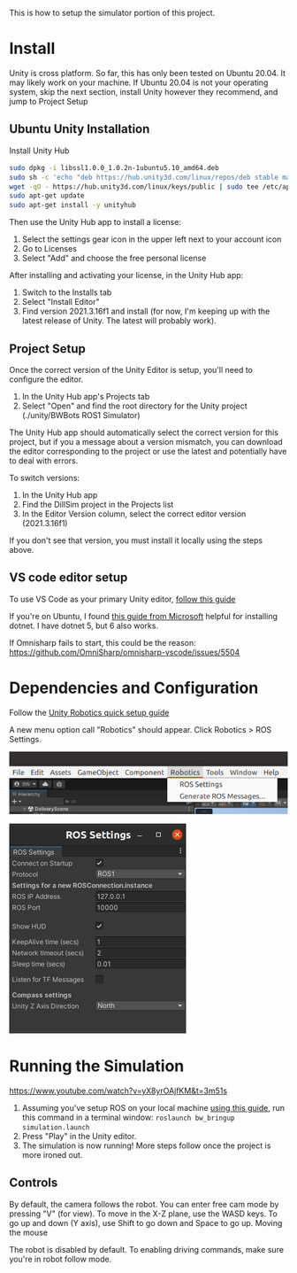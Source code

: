 This is how to setup the simulator portion of this project.

# Install

Unity is cross platform. So far, this has only been tested on Ubuntu 20.04.
It may likely work on your machine. If Ubuntu 20.04 is not your operating system,
skip the next section, install Unity however they recommend, and jump to Project Setup

## Ubuntu Unity Installation

Install Unity Hub

```bash
sudo dpkg -i libssl1.0.0_1.0.2n-1ubuntu5.10_amd64.deb
sudo sh -c 'echo "deb https://hub.unity3d.com/linux/repos/deb stable main" > /etc/apt/sources.list.d/unityhub.list'
wget -qO - https://hub.unity3d.com/linux/keys/public | sudo tee /etc/apt/trusted.gpg.d/unityhub.asc
sudo apt-get update
sudo apt-get install -y unityhub
```

Then use the Unity Hub app to install a license:

1. Select the settings gear icon in the upper left next to your account icon
1. Go to Licenses
1. Select "Add" and choose the free personal license

After installing and activating your license, in the Unity Hub app:

1. Switch to the Installs tab
1. Select "Install Editor"
1. Find version 2021.3.16f1 and install (for now, I'm keeping up with the latest release of Unity. 
    The latest will probably work).


## Project Setup

Once the correct version of the Unity Editor is setup, you'll need to configure the editor.

1. In the Unity Hub app's Projects tab
1. Select "Open" and find the root directory for the Unity project (./unity/BWBots ROS1 Simulator)

The Unity Hub app should automatically select the correct version for this project, 
but if you a message about a version mismatch, 
you can download the editor corresponding to the project
or use the latest and potentially have to deal with errors.

To switch versions:
1. In the Unity Hub app
1. Find the DillSim project in the Projects list
1. In the Editor Version column, select the correct editor version (2021.3.16f1)

If you don't see that version, you must install it locally using the steps above.

## VS code editor setup

To use VS Code as your primary Unity editor, [follow this guide](https://code.visualstudio.com/docs/other/unity)

If you're on Ubuntu, I found [this guide from Microsoft](https://learn.microsoft.com/en-us/dotnet/core/install/linux-ubuntu#2004) helpful
for installing dotnet. I have dotnet 5, but 6 also works.

If Omnisharp fails to start, this could be the reason: https://github.com/OmniSharp/omnisharp-vscode/issues/5504

# Dependencies and Configuration


Follow the [Unity Robotics quick setup guide](https://github.com/Unity-Technologies/Unity-Robotics-Hub/blob/main/tutorials/quick_setup.md)

A new menu option call "Robotics" should appear. Click Robotics > ROS Settings.

![alt text](images/UnityShinyNewMenu.png "UnityShinyNewMenu")

![alt text](images/UnityRosSettings.png "UnityRosSettings")



# Running the Simulation

https://www.youtube.com/watch?v=yX8yrOAjfKM&t=3m51s

1. Assuming you've setup ROS on your local machine [using this guide](local_setup.md),
run this command in a terminal window: `roslaunch bw_bringup simulation.launch`
1. Press "Play" in the Unity editor.
1. The simulation is now running! More steps follow once the project is more ironed out.

## Controls

By default, the camera follows the robot. You can enter free cam mode by pressing "V" (for view).
To move in the X-Z plane, use the WASD keys.
To go up and down (Y axis), use Shift to go down and Space to go up.
Moving the mouse 

The robot is disabled by default. To enabling driving commands, make sure you're in robot follow mode.

